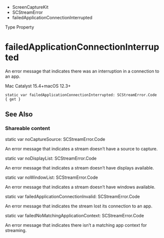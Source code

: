 

- ScreenCaptureKit
- SCStreamError
-  failedApplicationConnectionInterrupted 

Type Property

# failedApplicationConnectionInterrupted

An error message that indicates there was an interruption in a connection to an app.

Mac Catalyst 15.4+macOS 12.3+

``` source
static var failedApplicationConnectionInterrupted: SCStreamError.Code { get }
```

## See Also

### Shareable content

static var noCaptureSource: SCStreamError.Code

An error message that indicates a stream doesn’t have a source to capture.

static var noDisplayList: SCStreamError.Code

An error message that indicates a stream doesn’t have displays available.

static var noWindowList: SCStreamError.Code

An error message that indicates a stream doesn’t have windows available.

static var failedApplicationConnectionInvalid: SCStreamError.Code

An error message that indicates the stream lost its connection to an app.

static var failedNoMatchingApplicationContext: SCStreamError.Code

An error message that indicates there isn’t a matching app context for streaming.

